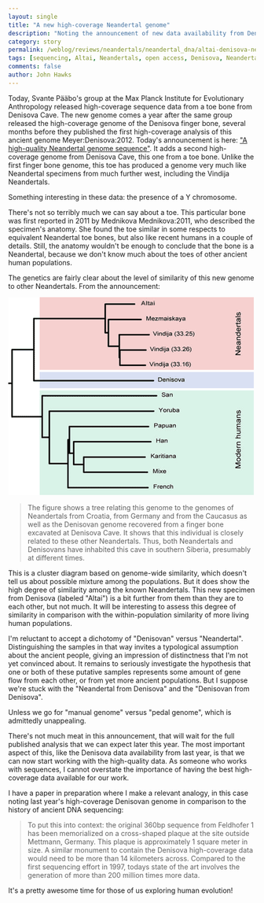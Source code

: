 ```yaml
---
layout: single 
title: "A new high-coverage Neandertal genome" 
description: "Noting the announcement of new data availability from Denisova" 
category: story
permalink: /weblog/reviews/neandertals/neandertal_dna/altai-denisova-neandertal-high-coverage-2013.html
tags: [sequencing, Altai, Neandertals, open access, Denisova, Neandertal DNA] 
comments: false 
author: John Hawks 
---
```




Today, Svante P&auml;&auml;bo's group at the Max Planck Institute for Evolutionary Anthropology released high-coverage sequence data from a toe bone from Denisova Cave. The new genome comes a year after the same group released the high-coverage genome of the Denisova finger bone, several months before they published the first high-coverage analysis of this ancient genome <bib>Meyer:Denisova:2012</bib>. Today's announcement is here: <a href="http://www.eva.mpg.de/neandertal/index.html">"A high-quality Neandertal genome sequence"</a>. It adds a second high-coverage genome from Denisova Cave, this one from a toe bone. Unlike the first finger bone genome, this toe has produced a genome very much like Neandertal specimens from much further west, including the Vindija Neandertals. 

Something interesting in these data: the presence of a Y chromosome. 


There's not so terribly much we can say about a toe. This particular bone was first reported in 2011 by Mednikova <bib>Mednikova:2011</bib>, who described the specimen's anatomy. She found the toe similar in some respects to equivalent Neandertal toe bones, but also like recent humans in a couple of details. Still, the anatomy wouldn't be enough to conclude that the bone is a Neandertal, because we don't know much about the toes of other ancient human populations. 

The genetics are fairly clear about the level of similarity of this new genome to other Neandertals. From the announcement:

<div class="middle-picture">
<img src="/graphics/denisova-neandertal-genome-mpg-2013.png" alt="Similarity of Neandertals and Denisova genomes" />
</div>


<blockquote>The figure shows a tree relating this genome to the genomes of Neandertals from Croatia, from Germany and from the Caucasus as well as the Denisovan genome recovered from a finger bone excavated at Denisova Cave. It shows that this individual is closely related to these other Neandertals. Thus, both Neandertals and Denisovans have inhabited this cave in southern Siberia, presumably at different times.</blockquote>

This is a cluster diagram based on genome-wide similarity, which doesn't tell us about possible mixture among the populations. But it does show the high degree of similarity among the known Neandertals. This new specimen from Denisova (labeled "Altai") is a bit further from them than they are to each other, but not much. It will be interesting to assess this degree of similarity in comparison with the within-population similarity of more living human populations. 


I'm reluctant to accept a dichotomy of "Denisovan" versus "Neandertal". Distinguishing the samples in that way invites a typological assumption about the ancient people, giving an impression of distinctness that I'm not yet convinced about. It remains to seriously investigate the hypothesis that one or both of these putative samples represents some amount of gene flow from each other, or from yet more ancient populations. But I suppose we're stuck with the "Neandertal from Denisova" and the "Denisovan from Denisova". 

Unless we go for "manual genome" versus "pedal genome", which is admittedly unappealing.

There's not much meat in this announcement, that will wait for the full published analysis that we can expect later this year. The most important aspect of this, like the Denisova data availability from last year, is that we can now start working with the high-quality data. As someone who works with sequences, I cannot overstate the importance of having the best high-coverage data available for our work.

I have a paper in preparation where I make a relevant analogy, in this case noting last year's high-coverage Denisovan genome in comparison to the history of ancient DNA sequencing: 

<blockquote>To put this into context: the original 360bp sequence from Feldhofer 1 has been memorialized on a cross-shaped plaque at the site outside Mettmann, Germany. This plaque is approximately 1 square meter in size. A similar monument to contain the Denisova high-coverage data would need to be more than 14 kilometers across. Compared to the first sequencing effort in 1997, todays state of the art involves the generation of more than 200 million times more data.</blockquote>

It's a pretty awesome time for those of us exploring human evolution!


 

